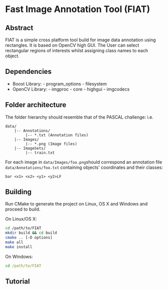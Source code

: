 # Fast Image Annotation Tool (FIAT)

## Abstract

FIAT is a simple cross platform tool build for image data annotation using rectangles. It is based on OpenCV high GUI. The User can select rectangular regions of interests whilst assigning class names to each object.

## Dependencies

- Boost Library: - program_options
                 - filesystem
- OpenCV Library: - imgproc
                  - core
                  - highgui
                  - imgcodecs

## Folder architecture

The folder hierarchy should resemble that of the PASCAL challenge: i.e.

```
data/
    |-- Annotations/
         |-- *.txt (Annotation files)
    |-- Images/
         |-- *.png (Image files)
    |-- ImageSets/
         |-- train.txt
```

For each image in `data/Images/foo.png`should correspond an annotation file `data/Annotations/foo.txt` containing objects' coordinates and their classes:

```
bar <x1> <x2> <y1> <y2>LF
```

## Building

Run CMake to generate the project on Linux, OS X and Windows and proceed to build.

On Linux/OS X:

```bash
cd /path/to/FIAT
mkdir build && cd build
cmake .. [-D options]
make all
make install
```

On Windows:

```cmd
cd /path/to/FIAT

```

## Tutorial
